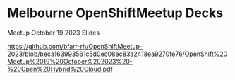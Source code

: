 # Melbourne OpenShiftMeetup Decks

Meetup October 19 2023 Slides

https://github.com/bfarr-rh/OpenShiftMeetup-2023/blob/beca163993561c5d0ec08ec83a2418ea9270fe76/OpenShift%20Meetup%2019%20October%202023%20-%20Open%20Hybrid%20Cloud.pdf
